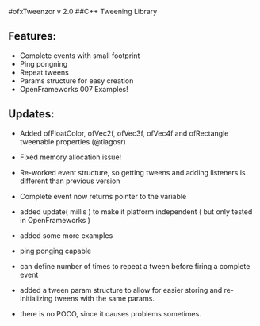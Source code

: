 #ofxTweenzor v 2.0
##C++ Tweening Library

Features:
--------
* Complete events with small footprint
* Ping pongning
* Repeat tweens
* Params structure for easy creation
* OpenFrameworks 007 Examples!

Updates:
--------
* Added ofFloatColor, ofVec2f, ofVec3f, ofVec4f and ofRectangle tweenable properties (@tiagosr)

* Fixed memory allocation issue!
* Re-worked event structure, so getting tweens and adding listeners is different than previous version
* Complete event now returns pointer to the variable
* added update( millis ) to make it platform independent ( but only tested in OpenFrameworks )
* added some more examples
* ping ponging capable
* can define number of times to repeat a tween before firing a complete event
* added a tween param structure to allow for easier storing and re-initializing tweens with the same params.
* there is no POCO, since it causes problems sometimes.